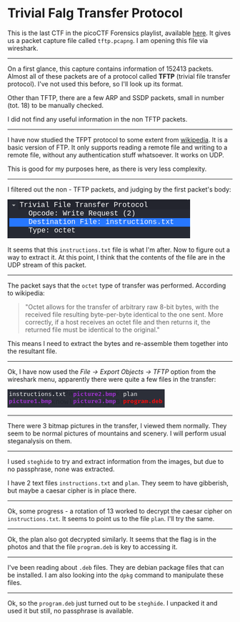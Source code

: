 # Trivial Falg Transfer Protocol

This is the last CTF in the picoCTF Forensics playlist, available [here](https://play.picoctf.org/playlists/16?m=130). It gives us a packet capture file called `tftp.pcapng`. I am opening this file via wireshark.

---

On a first glance, this capture contains information of 152413 packets. Almost all of these packets are of a protocol called **TFTP** (trivial file transfer protocol). I've not used this before, so I'll look up its format.

Other than TFTP, there are a few ARP and SSDP packets, small in number (tot. 18) to be manually checked.

I did not find any useful information in the non TFTP packets.

---

I have now studied the TFPT protocol to some extent from [wikipedia](https://en.wikipedia.org/wiki/Trivial_File_Transfer_Protocol). It is a basic version of FTP. It only supports reading a remote file and writing to a remote file, without any authentication stuff whatsoever. It works on UDP.

This is good for my purposes here, as there is very less complexity.

---

I filtered out the non - TFTP packets, and judging by the first packet's body:

![TFTP Headers of the first TFTP packet](./tftp_packet_1.png)

It seems that this `instructions.txt` file is what I'm after. Now to figure out a way to extract it. At this point, I think that the contents of the file are in the UDP stream of this packet.

---

The packet says that the `octet` type of transfer was performed. According to wikipedia:

> "Octet allows for the transfer of arbitrary raw 8-bit bytes, with the received file resulting byte-per-byte identical to the one sent. More correctly, if a host receives an octet file and then returns it, the returned file must be identical to the original."

This means I need to extract the bytes and re-assemble them together into the resultant file.

---

Ok, I have now used the _File -> Export Objects -> TFTP_ option from the wireshark menu, apparently there were quite a few files in the transfer:

![The files extracted from the packet capture](./files_in_capture.png)

---

There were 3 bitmap pictures in the transfer, I viewed them normally. They seem to be normal pictures of mountains and scenery. I will perform usual steganalysis on them.

---

I used `steghide` to try and extract information from the images, but due to no passphrase, none was extracted.

I have 2 text files `instructions.txt` and `plan`. They seem to have gibberish, but maybe a caesar cipher is in place there.

---

Ok, some progress - a rotation of 13 worked to decrypt the caesar cipher on `instructions.txt`. It seems to point us to the file `plan`. I'll try the same.

---

Ok, the plan also got decrypted similarly. It seems that the flag is in the photos and that the file `program.deb` is key to accessing it.

---

I've been reading about `.deb` files. They are debian package files that can be installed. I am also looking into the `dpkg` command to manipulate these files.

---

Ok, so the `program.deb` just turned out to be `steghide`. I unpacked it and used it but still, no passphrase is available.
